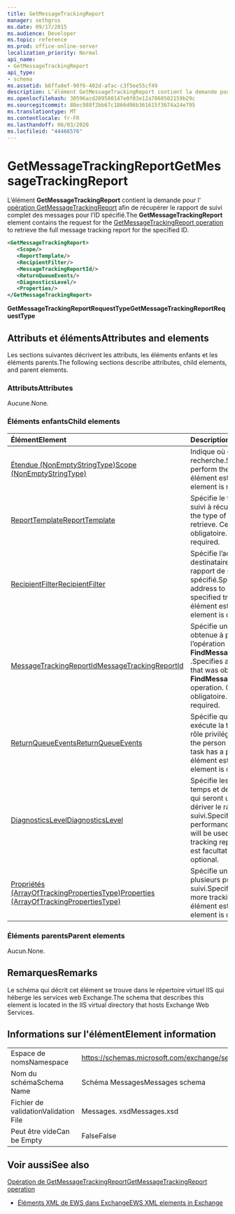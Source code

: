 ```yaml
---
title: GetMessageTrackingReport
manager: sethgros
ms.date: 09/17/2015
ms.audience: Developer
ms.topic: reference
ms.prod: office-online-server
localization_priority: Normal
api_name:
- GetMessageTrackingReport
api_type:
- schema
ms.assetid: b6ffa8ef-90f6-402d-afac-c3f5ee55cf49
description: L’élément GetMessageTrackingReport contient la demande pour l’opération GetMessageTrackingReport afin de récupérer le rapport de suivi complet des messages pour l’ID spécifié.
ms.openlocfilehash: 30596acd209580147e0f03e12a7868502159b29c
ms.sourcegitcommit: 88ec988f2bb67c1866d06b361615f3674a24e795
ms.translationtype: MT
ms.contentlocale: fr-FR
ms.lasthandoff: 06/03/2020
ms.locfileid: "44466576"
---
```

# <a name="getmessagetrackingreport"></a><span data-ttu-id="28de4-103">GetMessageTrackingReport</span><span class="sxs-lookup"><span data-stu-id="28de4-103">GetMessageTrackingReport</span></span>

<span data-ttu-id="28de4-104">L’élément **GetMessageTrackingReport** contient la demande pour l' [opération GetMessageTrackingReport](getmessagetrackingreport-operation.md) afin de récupérer le rapport de suivi complet des messages pour l’ID spécifié.</span><span class="sxs-lookup"><span data-stu-id="28de4-104">The **GetMessageTrackingReport** element contains the request for the [GetMessageTrackingReport operation](getmessagetrackingreport-operation.md) to retrieve the full message tracking report for the specified ID.</span></span> 
  
```XML
<GetMessageTrackingReport>
   <Scope/>
   <ReportTemplate/>
   <RecipientFilter/>
   <MessageTrackingReportId/>
   <ReturnQueueEvents/>
   <DiagnosticsLevel/>
   <Properties/>
</GetMessageTrackingReport>
```

 <span data-ttu-id="28de4-105">**GetMessageTrackingReportRequestType**</span><span class="sxs-lookup"><span data-stu-id="28de4-105">**GetMessageTrackingReportRequestType**</span></span>
## <a name="attributes-and-elements"></a><span data-ttu-id="28de4-106">Attributs et éléments</span><span class="sxs-lookup"><span data-stu-id="28de4-106">Attributes and elements</span></span>

<span data-ttu-id="28de4-107">Les sections suivantes décrivent les attributs, les éléments enfants et les éléments parents.</span><span class="sxs-lookup"><span data-stu-id="28de4-107">The following sections describe attributes, child elements, and parent elements.</span></span>
  
### <a name="attributes"></a><span data-ttu-id="28de4-108">Attributs</span><span class="sxs-lookup"><span data-stu-id="28de4-108">Attributes</span></span>

<span data-ttu-id="28de4-109">Aucune.</span><span class="sxs-lookup"><span data-stu-id="28de4-109">None.</span></span>
  
### <a name="child-elements"></a><span data-ttu-id="28de4-110">Éléments enfants</span><span class="sxs-lookup"><span data-stu-id="28de4-110">Child elements</span></span>

|<span data-ttu-id="28de4-111">**Élément**</span><span class="sxs-lookup"><span data-stu-id="28de4-111">**Element**</span></span>|<span data-ttu-id="28de4-112">**Description**</span><span class="sxs-lookup"><span data-stu-id="28de4-112">**Description**</span></span>|
|:-----|:-----|
|[<span data-ttu-id="28de4-113">Étendue (NonEmptyStringType)</span><span class="sxs-lookup"><span data-stu-id="28de4-113">Scope (NonEmptyStringType)</span></span>](scope-nonemptystringtype.md) <br/> |<span data-ttu-id="28de4-114">Indique où effectuer la recherche.</span><span class="sxs-lookup"><span data-stu-id="28de4-114">Specifies where to perform the search.</span></span> <span data-ttu-id="28de4-115">Cet élément est obligatoire.</span><span class="sxs-lookup"><span data-stu-id="28de4-115">This element is required.</span></span>  <br/> |
|[<span data-ttu-id="28de4-116">ReportTemplate</span><span class="sxs-lookup"><span data-stu-id="28de4-116">ReportTemplate</span></span>](reporttemplate.md) <br/> |<span data-ttu-id="28de4-117">Spécifie le type de rapport de suivi à récupérer.</span><span class="sxs-lookup"><span data-stu-id="28de4-117">Specifies the type of tracking report to retrieve.</span></span> <span data-ttu-id="28de4-118">Cet élément est obligatoire.</span><span class="sxs-lookup"><span data-stu-id="28de4-118">This element is required.</span></span>  <br/> |
|[<span data-ttu-id="28de4-119">RecipientFilter</span><span class="sxs-lookup"><span data-stu-id="28de4-119">RecipientFilter</span></span>](recipientfilter.md) <br/> |<span data-ttu-id="28de4-120">Spécifie l’adresse d’un destinataire à utiliser avec le rapport de suivi spécifié.</span><span class="sxs-lookup"><span data-stu-id="28de4-120">Specifies a recipient address to use with the specified tracking report.</span></span> <span data-ttu-id="28de4-121">Cet élément est facultatif.</span><span class="sxs-lookup"><span data-stu-id="28de4-121">This element is optional.</span></span>  <br/> |
|[<span data-ttu-id="28de4-122">MessageTrackingReportId</span><span class="sxs-lookup"><span data-stu-id="28de4-122">MessageTrackingReportId</span></span>](messagetrackingreportid.md) <br/> |<span data-ttu-id="28de4-123">Spécifie une chaîne d’identité obtenue à partir de l’opération **FindMessageTrackingReport** .</span><span class="sxs-lookup"><span data-stu-id="28de4-123">Specifies an identity string that was obtained from the **FindMessageTrackingReport** operation.</span></span> <span data-ttu-id="28de4-124">Cet élément est obligatoire.</span><span class="sxs-lookup"><span data-stu-id="28de4-124">This element is required.</span></span>  <br/> |
|[<span data-ttu-id="28de4-125">ReturnQueueEvents</span><span class="sxs-lookup"><span data-stu-id="28de4-125">ReturnQueueEvents</span></span>](returnqueueevents.md) <br/> |<span data-ttu-id="28de4-126">Spécifie que la personne qui exécute la tâche dispose d’un rôle privilégié.</span><span class="sxs-lookup"><span data-stu-id="28de4-126">Specifies that the person who is running the task has a privileged role.</span></span> <span data-ttu-id="28de4-127">Cet élément est facultatif.</span><span class="sxs-lookup"><span data-stu-id="28de4-127">This element is optional.</span></span>  <br/> |
|[<span data-ttu-id="28de4-128">DiagnosticsLevel</span><span class="sxs-lookup"><span data-stu-id="28de4-128">DiagnosticsLevel</span></span>](diagnosticslevel.md) <br/> |<span data-ttu-id="28de4-129">Spécifie les informations de temps et de performances qui seront utilisées pour dériver le rapport de suivi.</span><span class="sxs-lookup"><span data-stu-id="28de4-129">Specifies timing and performance information that will be used to derive the tracking report.</span></span> <span data-ttu-id="28de4-130">Cet élément est facultatif.</span><span class="sxs-lookup"><span data-stu-id="28de4-130">This element is optional.</span></span>  <br/> |
|[<span data-ttu-id="28de4-131">Propriétés (ArrayOfTrackingPropertiesType)</span><span class="sxs-lookup"><span data-stu-id="28de4-131">Properties (ArrayOfTrackingPropertiesType)</span></span>](properties-arrayoftrackingpropertiestype.md) <br/> |<span data-ttu-id="28de4-132">Spécifie une liste d’une ou plusieurs propriétés de suivi.</span><span class="sxs-lookup"><span data-stu-id="28de4-132">Specifies a list of one or more tracking properties.</span></span> <span data-ttu-id="28de4-133">Cet élément est facultatif.</span><span class="sxs-lookup"><span data-stu-id="28de4-133">This element is optional.</span></span>  <br/> |
   
### <a name="parent-elements"></a><span data-ttu-id="28de4-134">Éléments parents</span><span class="sxs-lookup"><span data-stu-id="28de4-134">Parent elements</span></span>

<span data-ttu-id="28de4-135">Aucun.</span><span class="sxs-lookup"><span data-stu-id="28de4-135">None.</span></span>
  
## <a name="remarks"></a><span data-ttu-id="28de4-136">Remarques</span><span class="sxs-lookup"><span data-stu-id="28de4-136">Remarks</span></span>

<span data-ttu-id="28de4-137">Le schéma qui décrit cet élément se trouve dans le répertoire virtuel IIS qui héberge les services web Exchange.</span><span class="sxs-lookup"><span data-stu-id="28de4-137">The schema that describes this element is located in the IIS virtual directory that hosts Exchange Web Services.</span></span>
  
## <a name="element-information"></a><span data-ttu-id="28de4-138">Informations sur l'élément</span><span class="sxs-lookup"><span data-stu-id="28de4-138">Element information</span></span>

|||
|:-----|:-----|
|<span data-ttu-id="28de4-139">Espace de noms</span><span class="sxs-lookup"><span data-stu-id="28de4-139">Namespace</span></span>  <br/> |https://schemas.microsoft.com/exchange/services/2006/messages  <br/> |
|<span data-ttu-id="28de4-140">Nom du schéma</span><span class="sxs-lookup"><span data-stu-id="28de4-140">Schema Name</span></span>  <br/> |<span data-ttu-id="28de4-141">Schéma Messages</span><span class="sxs-lookup"><span data-stu-id="28de4-141">Messages schema</span></span>  <br/> |
|<span data-ttu-id="28de4-142">Fichier de validation</span><span class="sxs-lookup"><span data-stu-id="28de4-142">Validation File</span></span>  <br/> |<span data-ttu-id="28de4-143">Messages. xsd</span><span class="sxs-lookup"><span data-stu-id="28de4-143">Messages.xsd</span></span>  <br/> |
|<span data-ttu-id="28de4-144">Peut être vide</span><span class="sxs-lookup"><span data-stu-id="28de4-144">Can be Empty</span></span>  <br/> |<span data-ttu-id="28de4-145">False</span><span class="sxs-lookup"><span data-stu-id="28de4-145">False</span></span>  <br/> |
   
## <a name="see-also"></a><span data-ttu-id="28de4-146">Voir aussi</span><span class="sxs-lookup"><span data-stu-id="28de4-146">See also</span></span>



[<span data-ttu-id="28de4-147">Opération de GetMessageTrackingReport</span><span class="sxs-lookup"><span data-stu-id="28de4-147">GetMessageTrackingReport operation</span></span>](getmessagetrackingreport-operation.md)


- [<span data-ttu-id="28de4-148">Éléments XML de EWS dans Exchange</span><span class="sxs-lookup"><span data-stu-id="28de4-148">EWS XML elements in Exchange</span></span>](ews-xml-elements-in-exchange.md)

